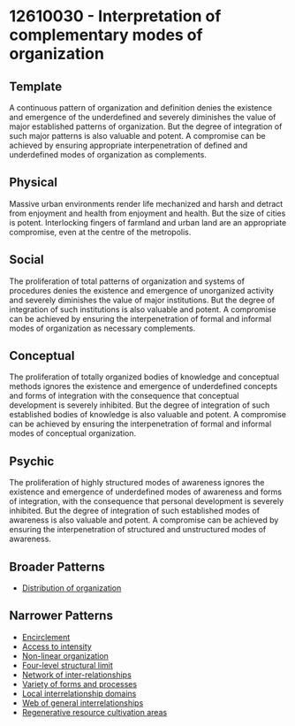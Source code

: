 # 12610030 - Interpretation of complementary modes of organization

## Template

A continuous pattern of organization and definition denies the existence and emergence of the underdefined and severely diminishes the value of major established patterns of organization. But the degree of integration of such major patterns is also valuable and potent. A compromise can be achieved by ensuring appropriate interpenetration of defined and underdefined modes of organization as complements.

## Physical

Massive urban environments render life mechanized and harsh and detract from enjoyment and health from enjoyment and health. But the size of cities is potent. Interlocking fingers of farmland and urban land are an appropriate compromise, even at the centre of the metropolis.

## Social

The proliferation of total patterns of organization and systems of procedures denies the existence and emergence of unorganized activity and severely diminishes the value of major institutions. But the degree of integration of such institutions is also valuable and potent. A compromise can be achieved by ensuring the interpenetration of formal and informal modes of organization as necessary complements.

## Conceptual

The proliferation of totally organized bodies of knowledge and conceptual methods ignores the existence and emergence of underdefined concepts and forms of integration with the consequence that conceptual development is severely inhibited. But the degree of integration of such established bodies of knowledge is also valuable and potent. A compromise can be achieved by ensuring the interpenetration of formal and informal modes of conceptual organization.

## Psychic

The proliferation of highly structured modes of awareness ignores the existence and emergence of underdefined modes of awareness and forms of integration, with the consequence that personal development is severely inhibited. But the degree of integration of such established modes of awareness is also valuable and potent. A compromise can be achieved by ensuring the interpenetration of structured and unstructured modes of awareness.

## Broader Patterns

- [Distribution of organization](12610020)

## Narrower Patterns

- [Encirclement](12610170)
- [Access to intensity](12610100)
- [Non-linear organization](12610070)
- [Four-level structural limit](12610210)
- [Network of inter-relationships](12610050)
- [Variety of forms and processes](12610080)
- [Local interrelationship domains](12610110)
- [Web of general interrelationships](12610160)
- [Regenerative resource cultivation areas](12610040)
